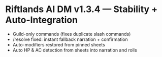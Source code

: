 # Riftlands AI DM v1.3.4 — Stability + Auto-Integration
- Guild-only commands (fixes duplicate slash commands)
- /resolve fixed: instant fallback narration + confirmation
- Auto-modifiers restored from pinned sheets
- Auto HP & AC detection from sheets into narration and rolls
